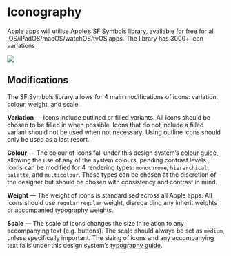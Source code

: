 # Iconography

Apple apps will utilise Apple’s[ SF Symbols](https://developer.apple.com/sf-symbols/) library, available for free for all iOS/iPadOS/macOS/watchOS/tvOS apps. The library has 3000+ icon variations

![](../.gitbook/assets/image.png)

## Modifications

The SF Symbols library allows for 4 main modifications of icons: variation, colour, weight, and scale.

**Variation** — Icons include outlined or filled variants. All icons should be chosen to be filled in when possible. Icons that do not include a filled variant should not be used when not necessary. Using outline icons should only be used as a last resort.

**Colour** — The colour of icons fall under this design system’s [colour guide](colour.md), allowing the use of any of the system colours, pending contrast levels. Icons can be modified for 4 rendering types: `monochrome`, `hierarchical`, `palette`, and `multicolour`. These types can be chosen at the discretion of the designer but should be chosen with consistency and contrast in mind.

**Weight** — The weight of icons is standardised across all Apple apps. All icons should use `regular` `regular` weight, disregarding any inherit weights or accompanied typography weights.

**Scale** — The scale of icons changes the size in relation to any accompanying text (e.g. buttons). The scale should always be set as `medium`, unless specifically important. The sizing of icons and any accompanying text falls under this design system’s [typography guide](typography.md).

